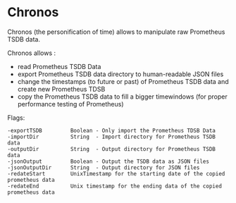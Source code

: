 # Chronos
Chronos (the personification of time) allows to manipulate raw Prometheus TSDB data.

Chronos allows : 
- read Prometheus TSDB Data 
- export Prometheus TSDB data directory to human-readable JSON files
- change the timestamps (to future or past) of Prometheus TSDB data and create new Prometheus TDSB
- copy the Prometheus TSDB data to fill a bigger timewindows (for proper performance testing of Prometheus)

Flags: 
 
 ```
-exportTSDB         Boolean - Only import the Prometheus TDSB Data 
-importDir          String  - Import directory for Prometheus TSDB data
-outputDir          String  - Output directory for Prometheus TSDB data
-jsonOutput         Boolean - Output the TSDB data as JSON files
-jsonOutputDir      String  - Output directory for JSON files 
-redateStart        UnixTimestamp for the starting date of the copied prometheus data
-redateEnd          Unix timestamp for the ending data of the copied prometheus data 

```



